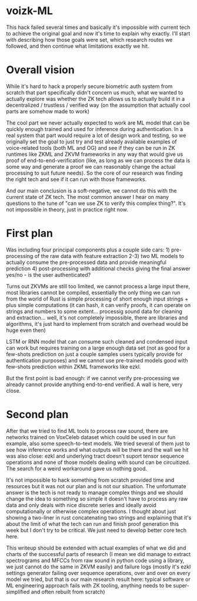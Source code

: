 # voizk-ML

This hack failed several times and basically it's impossible with current tech to achieve the original goal and now it's time to explain why exactly. I'll start with describing how those goals were set, which research routes we followed, and then continue what limitations exactly we hit.

# Overall vision

While it's hard to hack a properly secure biometric auth system from scratch that part specifically didn't concern us much, what we wanted to actually explore was whether the ZK tech allows us to actually build it in a decentralized / trustless / verified way (on the assumption that actually cool parts are somehow made to work)

The cool part we never actually expected to work are ML model that can be quickly enough trained and used for inference during authentication. In a real system that part would require a lot of design work and testing, so we originally set the goal to just try and test already available examples of voice-related tools (both ML and OG) and see if they can be run in ZK runtimes like ZKML and ZKVM frameworks in any way that would give us proof of end-to-end-verification (like, as long as we can process the data is some way and generate a proof we can reasonably change the actual processing to suit future needs). So the core of our research was finding the right tech and see if it can run with those frameworks.

And our main conclusion is a soft-negative, we cannot do this with the current state of ZK tech. The most common answer I hear on many questions to the tune of "can we use ZK to verify this complex thing?". It's not impossible in theory, just in practice right now.

# First plan

Was including four principal components plus a couple side cars: 1) pre-processing of the raw data with feature extraction 2-3) two ML models to actually consume the pre-processed data and provide meaningful prediction 4) post-processing with additional checks giving the final answer yes/no - is the user authenticated?

Turns out ZKVMs are still too limited, we cannot process a large input there, most libraries cannot be compiled, essentially the only thing we can run from the world of Rust is simple processing of short enough input strings + plus simple computations (it can hash, it can verify proofs, it can operate on strings and numbers to some extent... processig sound data for cleaning and extraction... well, it's not completely impossible, there are libraries and algorithms, it's just hard to implement from scratch and overhead would be huge even then)

LSTM or RNN model that can consume such cleaned and condensed input can work but requires training on a large enough data set (not as good for a few-shots prediction on just a couple samples users typically provide for authentication purposes) and we cannot use pre-trained models good with few-shots prediction within ZKML frameworks like ezkl.

But the first point is bad enough: if we cannot verify pre-processing we already cannot provide anything end-to-end verified. A wall is here, very close.

# Second plan

After that we tried to find ML tools to process raw sound, there are networks trained on VoxCeleb dataset which could be used in our fun example, also some speech-to-text models. We tried several of them just to see how inference works and what outputs will be there and the wall we hit was also close: ezkl and underlying tract doesn't suport tensor sequence operations and none of those models dealing with sound can be circuitized. The search for a weird workaround gave us nothing good.

It's not impossible to hack something from scratch provided time and resources but it was not our plan and is not our situation. The unfortumate answer is the tech is not ready to manage complex things and we should change the idea to something so simple it doesn't have to process any raw data and only deals with nice discrete series and ideally avoid computationally or otherwise complex operations. I thought about just showing a two-liner in rust concatenating two strings and explaining that it's about the limit of what the tech can run and finish proof generation this week but I don't try to be critical. We just need to develop better core tech here.

This writeup should be extended with actual examples of what we did and charts of the successful parts of research (I mean we did manage to extract spectrograms and MFCCs from raw sound in python code using a library, we just cannot do the same in ZKVM easily) and failure logs (mostly it's ezkl settings generator failing over sequence operations, over and over on every model we tried, but that is our main research result here: typical software or ML engineering approach fails with ZK tooling, anything needs to be super-simplified and often rebuilt from scratch)
